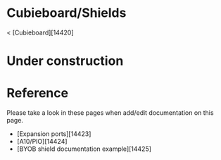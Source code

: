 # Cubieboard/Shields
< [Cubieboard][14420]
 
# Under construction
# Reference
Please take a look in these pages when add/edit documentation on this page. 
  * [Expansion ports][14423]
  * [A10/PIO][14424]
  * [BYOB shield documentation example][14425]
